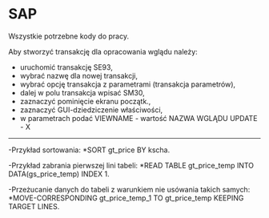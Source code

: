 # SAP
Wszystkie potrzebne kody do pracy.

Aby stworzyć transakcję dla opracowania wglądu należy:

- uruchomić transakcję SE93,
- wybrać nazwę dla nowej transakcji,
- wybrać opcję transakcja z parametrami (transakcja parametrów),
- dalej w polu transakcja wpisać SM30,
- zaznaczyć pominięcie ekranu początk.,
- zaznaczyć GUI-dziedziczenie właściwości,
- w parametrach podać VIEWNAME - wartość NAZWA WGLĄDU
		      UPDATE	- X

---------------------------------------------------------------
-Przykład sortowania: 
*SORT gt_price BY kscha.

-Przykład zabrania pierwszej lini tabeli: 
*READ TABLE gt_price_temp INTO DATA(gs_price_temp) INDEX 1.

-Przeżucanie danych do tabeli z warunkiem nie usówania takich samych:
*MOVE-CORRESPONDING gt_price_temp_1 TO  gt_price_temp KEEPING TARGET LINES.
